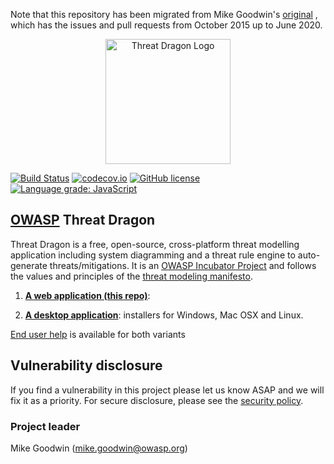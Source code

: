 Note that this repository has been migrated from Mike Goodwin's [original](https://github.com/mike-goodwin/owasp-threat-dragon) ,
which has the issues and pull requests from October 2015 up to June 2020.

<p align="center">
  <img src="https://raw.githubusercontent.com/owasp/threat-dragon-desktop/main/content/images/threatdragon_logo_image.svg" width="200" alt="Threat Dragon Logo"/>
</p>

[![Build Status](https://travis-ci.org/owasp/threat-dragon.svg?branch=main)](https://travis-ci.org/owasp/threat-dragon)
[![codecov.io](http://codecov.io/github/owasp/threat-dragon/coverage.svg?branch=main)](http://codecov.io/github/owasp/threat-dragon?branch=main)
[![GitHub license](https://img.shields.io/github/license/owasp/threat-dragon.svg)](LICENSE.txt)
[![Language grade: JavaScript](https://img.shields.io/lgtm/grade/javascript/g/OWASP/threat-dragon.svg?logo=lgtm&logoWidth=18)](https://lgtm.com/projects/g/OWASP/threat-dragon/context:javascript)

## [OWASP](https://www.owasp.org) Threat Dragon #

Threat Dragon is a free, open-source, cross-platform threat modelling application including system diagramming
and a threat rule engine to auto-generate threats/mitigations.
It is an [OWASP Incubator Project](https://www.owasp.org/index.php/OWASP_Threat_Dragon) and follows the values and principles
of the [threat modeling manifesto](https://www.threatmodelingmanifesto.org/).

1. [**A web application (this repo)**](https://github.com/owasp/threat-dragon):

2. [**A desktop application**](https://github.com/owasp/threat-dragon-desktop): 
installers for Windows, Mac OSX and Linux.

[End user help](https://threatdragon.github.io) is available for both variants

## Vulnerability disclosure

If you find a vulnerability in this project please let us know ASAP and we will fix it as a priority.
For secure disclosure, please see the [security policy](SECURITY.md).

### Project leader

Mike Goodwin (mike.goodwin@owasp.org)


